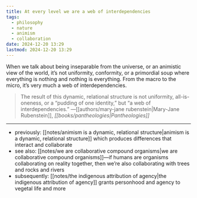```yaml
---
title: At every level we are a web of interdependencies
tags:
  - philosophy
  - nature
  - animism
  - collaboration
date: 2024-12-20 13:29
lastmod: 2024-12-20 13:29
---
```

When we talk about being inseparable from the universe, or an animistic view of the world, it’s not uniformity, conformity, or a primordial soup where everything is nothing and nothing is everything. From the macro to the micro, it’s very much a web of interdependencies.

> The result of this dynamic, relational structure is not uniformity, all-is-oneness, or a “pudding of one identity,” but “a web of interdependencies.” —[[authors/mary-jane rubenstein|Mary-Jane Rubenstein]], *[[books/pantheologies|Pantheologies]]*

---
- previously: [[notes/animism is a dynamic, relational structure|animism is a dynamic, relational structure]] which produces differences that interact and collaborate
- see also: [[notes/we are collaborative compound organisms|we are collaborative compound organisms]]—if humans are organisms collaborating on reality together, then we’re also collaborating with trees and rocks and rivers
- subsequently: [[notes/the indigenous attribution of agency|the indigenous attribution of agency]] grants personhood and agency to vegetal life and more